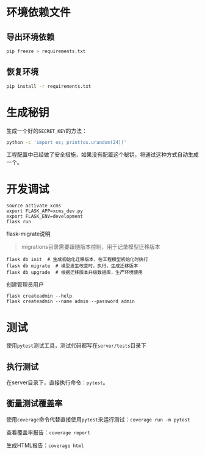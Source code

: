 # 环境依赖文件
## 导出环境依赖
```bash
pip freeze > requirements.txt
```
## 恢复环境
```bash
pip install -r requirements.txt
```

# 生成秘钥
生成一个好的`SECRET_KEY`的方法：
```bash
python -c 'import os; print(os.urandom(24))'
```
工程配置中已经做了安全措施，如果没有配置这个秘钥，将通过这种方式自动生成一个。


# 开发调试
```
source activate xcms
export FLASK_APP=xcms_dev.py
export FLASK_ENV=development
flask run
```

flask-migrate说明
> migrations目录需要跟随版本控制，用于记录模型迁移版本

```
flask db init  # 生成初始化迁移版本，在工程模型初始化时执行
flask db migrate  # 模型发生改变时，执行，生成迁移版本
flask db upgrade  # 根据迁移版本升级数据库，生产环境使用
```

创建管理员用户
```
flask createadmin --help
flask createadmin --name admin --password admin
```

# 测试
使用`pytest`测试工具，测试代码都写在`server/tests`目录下

## 执行测试
在server目录下，直接执行命令：`pytest`。

## 衡量测试覆盖率
使用`coverage`命令代替直接使用`pytest`来运行测试：`coverage run -m pytest`

查看覆盖率报告：`coverage report`

生成HTML报告：`coverage html`
